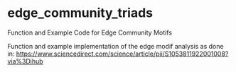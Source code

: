 # edge_community_triads
Function and Example Code for Edge Community Motifs

Function and example implementation of the edge modif analysis as done in:
https://www.sciencedirect.com/science/article/pii/S1053811922001008?via%3Dihub
